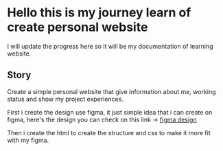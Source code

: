# Hello this is my journey learn of create personal website

I will update the progress here so it will be my documentation of learning website.

## Story
Create a simple personal website that give information about me, working status and show my project experiences.

First i create the design use figma, it just simple idea that i can create on figma, here's the design you can check on this link -> [figma design](https://www.figma.com/design/Kw3RRP1anwxSERSFLxIs5k/irpan's-portfolio?node-id=0-1&node-type=canvas&t=EVABAR2aH4PVETfu-0)

Then i create the html to create the structure and css to make it more fit with my figma.